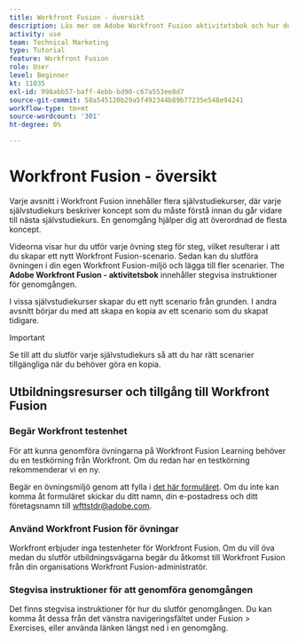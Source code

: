 ```yaml
---
title: Workfront Fusion - översikt
description: Läs mer om Adobe Workfront Fusion aktivitetsbok och hur du skaffar ett testenhetskonto från Workfront.
activity: use
team: Technical Marketing
type: Tutorial
feature: Workfront Fusion
role: User
level: Beginner
kt: 11035
exl-id: 998abb57-baff-4ebb-bd90-c67a553ee8d7
source-git-commit: 58a545120b29a5f492344b89b77235e548e94241
workflow-type: tm+mt
source-wordcount: '301'
ht-degree: 0%

---
```


# Workfront Fusion - översikt

Varje avsnitt i Workfront Fusion innehåller flera självstudiekurser, där varje självstudiekurs beskriver koncept som du måste förstå innan du går vidare till nästa självstudiekurs. En genomgång hjälper dig att överordnad de flesta koncept.

Videorna visar hur du utför varje övning steg för steg, vilket resulterar i att du skapar ett nytt Workfront Fusion-scenario. Sedan kan du slutföra övningen i din egen Workfront Fusion-miljö och lägga till fler scenarier. The **Adobe Workfront Fusion - aktivitetsbok** innehåller stegvisa instruktioner för genomgången.

I vissa självstudiekurser skapar du ett nytt scenario från grunden. I andra avsnitt börjar du med att skapa en kopia av ett scenario som du skapat tidigare.

>[!IMPORTANT]
>
>Se till att du slutför varje självstudiekurs så att du har rätt scenarier tillgängliga när du behöver göra en kopia.

## Utbildningsresurser och tillgång till Workfront Fusion

### Begär Workfront testenhet

För att kunna genomföra övningarna på Workfront Fusion Learning behöver du en testkörning från Workfront. Om du redan har en testkörning rekommenderar vi en ny.

Begär en övningsmiljö genom att fylla i [det här formuläret](https://forms.office.com/r/f1J8HRGrNY). Om du inte kan komma åt formuläret skickar du ditt namn, din e-postadress och ditt företagsnamn till wfttstdr@adobe.com.

### Använd Workfront Fusion för övningar

Workfront erbjuder inga testenheter för Workfront Fusion. Om du vill öva medan du slutför utbildningsvägarna begär du åtkomst till Workfront Fusion från din organisations Workfront Fusion-administratör.

### Stegvisa instruktioner för att genomföra genomgången

Det finns stegvisa instruktioner för hur du slutför genomgången. Du kan komma åt dessa från det vänstra navigeringsfältet under Fusion > Exercises, eller använda länken längst ned i en genomgång.

